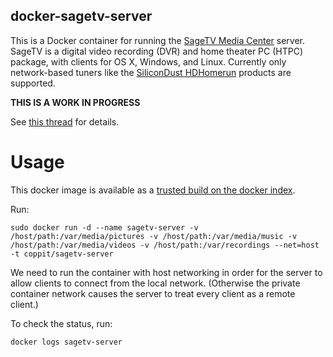 docker-sagetv-server
--------------------

This is a Docker container for running the [SageTV Media Center](http://sage.tv/) server. SageTV is a digital video
recording (DVR) and home theater PC (HTPC) package, with clients for OS X, Windows, and Linux. Currently only
network-based tuners like the [SiliconDust HDHomerun](https://www.silicondust.com/) products are supported.

**THIS IS A WORK IN PROGRESS**

See [this thread](https://goo.gl/0wdnY0) for details.

Usage
=====

This docker image is available as a [trusted build on the docker index](https://hub.docker.com/r/coppit/sagetv-server/).

Run:

`sudo docker run -d --name sagetv-server -v /host/path:/var/media/pictures -v /host/path:/var/media/music -v /host/path:/var/media/videos -v /host/path:/var/recordings --net=host -t coppit/sagetv-server`

We need to run the container with host networking in order for the server to allow clients to connect from the local
network. (Otherwise the private container network causes the server to treat every client as a remote client.)

To check the status, run:

`docker logs sagetv-server`

